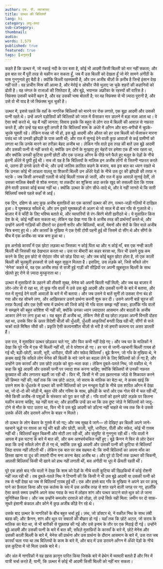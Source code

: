 ```yaml
---
author: एच. पी. लवक्राफ़्ट
title: उल्थर की बिल्लियाँ
lang: hi
category: लघु-कथा
sub-category:
thumbnail:
audio:
words: 1,579
published: true
featured: true
tags: [अनुवाद]
---
```


कहते हैं कि उल्थर में, जो स्काई नदी के पार बसा है, कोई भी आदमी किसी बिल्ली को मार नहीं सकता; और इस बात पर मैं पूरी तरह से यक़ीन कर सकता हूँ, जब मैं उस बिल्ली को देखता हूँ जो मेरे सामने अंगीठी के पास गुनगुनाते हुए बैठी है। क्योंकि बिल्ली रहस्यमयी है, और उन अजीब चीज़ों के क़रीब है जिन्हें इंसान देख नहीं पाते। वह प्राचीन मिस्र की आत्मा है, और मेरोई व ओफीर जैसे भुलाए जा चुके शहरों की कहानियों को ढोती है। वह जंगल के राजाओं की रिश्तेदार है, और बूढ़े, भयानक अफ़्रीका के रहस्यों की वारिस है। स्फ़िंक्स उसकी चचेरी बहन है, और वह उसकी भाषा बोलती है; पर वह स्फ़िंक्स से भी ज़्यादा पुरानी है, और उसे वो भी याद है जो स्फ़िंक्स भूल चुकी है।

उल्थर में, इससे पहले कि वहाँ के नागरिक बिल्लियों को मारने पर रोक लगाते, एक बूढ़ा आदमी और उसकी पत्नी रहते थे। उन्हें अपने पड़ोसियों की बिल्लियों को जाल में फँसाकर मार डालने में बड़ा मज़ा आता था। वे ऐसा क्यों करते थे, यह मैं नहीं जानता; सिवाय इसके कि बहुत से लोग रात में बिल्ली की आवाज़ से नफ़रत करते हैं, और उन्हें यह बात बुरी लगती है कि बिल्लियाँ शाम के अंधेरे में आँगन और बाग़-बगीचों में चुपके-चुपके घूमती रहें। लेकिन वजह जो भी हो, इस बूढ़े आदमी और औरत को हर उस बिल्ली को फँसाकर मारना पसंद था जो उनकी झोंपड़ी के पास आती थी; और रात में सुनाई देने वाली कुछ आवाज़ों से कई ग्रामीणों को लगता था कि उनके मारने का तरीक़ा बेहद अजीब था। लेकिन गाँव वाले इस तरह की बातें उस बूढ़े आदमी और उसकी पत्नी से नहीं करते थे; क्योंकि उन दोनों के मुरझाए हुए चेहरों पर हमेशा एक ही भाव रहता था, और क्योंकि उनकी कुटिया इतनी छोटी और एक उजाड़ आँगन के पीछे घने फैले हुए बलूत के पेड़ों के नीचे इतनी अँधेरे में छुपी हुई थी। सच तो यह है कि बिल्लियों के मालिक इन अजीब लोगों से जितनी नफ़रत करते थे, उतना ही उनसे डरते भी थे; और उन्हें जालिम क़ातिल कहने के बजाय, बस इस बात का ध्यान रखते थे कि उनका कोई भी लाडला पालतू या शिकारी बिल्ली उन अँधेरे पेड़ों के नीचे उस दूर की झोंपड़ी की तरफ़ न भटके। जब किसी अनचाही ग़लती से कोई बिल्ली ग़ायब हो जाती, और रात में कुछ आवाज़ें सुनाई देतीं, तो उसका मालिक बेबसी से शोक मनाता; या तकदीर का शुक्रिया अदा करके खुद को तसल्ली देता कि ग़ायब होने वाली उसका कोई बच्चा नहीं था। क्योंकि उल्थर के लोग सीधे-सादे थे, और वे नहीं जानते थे कि सारी बिल्लियाँ सबसे पहले कहाँ से आईं।

एक दिन, दक्षिण से आए कुछ अजीब मुसाफ़िरों का एक कारवाँ उल्थर की तंग, पत्थर-जड़ी गलियों में दाख़िल हुआ। वे घुमक्कड़ साँवले थे, और उन दूसरे घुमक्कड़ों से अलग थे जो साल में दो बार गाँव से गुज़रते थे। बाज़ार में वे चाँदी के लिए भविष्य बताते थे, और व्यापारियों से रंग-बिरंगे मोती ख़रीदते थे। ये मुसाफ़िर किस देश के थे, कोई नहीं बता सकता था; लेकिन यह देखा गया कि वे अजीब तरह की प्रार्थनाएँ करते थे, और उन्होंने अपनी गाड़ियों की दीवारों पर इंसानी शरीर और बिल्लियों, बाज़ों, मेमनों और शेरों के सिर वाले अजीब चित्र बनाए हुए थे। और कारवाँ के मुखिया ने एक ऐसी टोपी पहनी हुई थी जिसमें दो सींग थे और सींगों के बीच में एक अजीब-सा चक्र बना हुआ था।

इस अनोखे कारवाँ में एक छोटा लड़का था जिसका न कोई पिता था और न कोई माँ, बस एक नन्ही काली बिल्ली थी जिसकी वह देखभाल करता था। उस पर बीमारी का कहर बरसा था, फिर भी उसने दुख कम करने के लिए इस छोटे से रोएंदार जीव को छोड़ दिया था; और जब कोई बहुत छोटा होता है, तो एक काली बिल्ली की चुलबुली हरकतों से उसे बहुत सुकून मिलता है। इसलिए, उस लड़के को, जिसे साँवले लोग 'मेनेस' कहते थे, वह एक अजीब तरह से सजी हुई गाड़ी की सीढ़ियों पर अपनी ख़ूबसूरत बिल्ली के साथ खेलते हुए रोने से ज़्यादा मुस्कुराता था।

उल्थर में मुसाफ़िरों के ठहरने की तीसरी सुबह, मेनेस को अपनी बिल्ली नहीं मिली; और जब वह बाज़ार में ज़ोर-ज़ोर से रो रहा था, तो कुछ गाँव वालों ने उसे उस बूढ़े आदमी और उसकी पत्नी के बारे में बताया, और रात में सुनाई देने वाली आवाज़ों के बारे में भी बताया। और जब उसने ये बातें सुनीं तो उसका रोना बंद हो गया और वह सोचने लगा, और आख़िरकार उसने प्रार्थना करनी शुरू कर दी। उसने अपनी बाहें सूरज की तरफ़ फैलाईं और एक ऐसी भाषा में प्रार्थना की जिसे कोई भी गाँव वाला समझ नहीं सका; हालाँकि गाँव वालों ने समझने की बहुत कोशिश भी नहीं की, क्योंकि उनका ध्यान ज़्यादातर आसमान और बादलों के अजीब आकार लेने पर लगा हुआ था। यह बहुत ही अजीब था, लेकिन जैसे ही वह छोटा लड़का अपनी विनती दोहरा रहा था, उसके सिर के ऊपर विदेशी चीज़ों की धुँधली, धुँधली आकृतियाँ बनती दिख रही थीं; सींगों से सजे चक्रों वाले मिश्रित जीवों की। प्रकृति ऐसी कल्पनाशील चीज़ों से भरी है जो हमारी कल्पना पर असर डालती हैं।

उस रात, वे मुसाफ़िर उल्थर छोड़कर चले गए, और फिर कभी नहीं देखे गए। और जब घर के मालिकों ने देखा कि पूरे गाँव में एक भी बिल्ली नहीं थी, तो वे परेशान हो गए। हर घर से जानी-पहचानी बिल्ली ग़ायब हो गई थी; बड़ी-छोटी, काली, भूरी, धारीदार, पीली और सफ़ेद बिल्लियाँ। बूढ़े क्रैनन, जो गाँव के मुखिया थे, ने क़सम खाई कि साँवले लोग मेनेस की बिल्ली के मारे जाने का बदला लेने के लिए बिल्लियों को ले गए हैं; और उन्होंने उस कारवाँ और उस छोटे लड़के को बुरा-भला कहा। लेकिन दुबले-पतले निथ, जो वकील थे, ने कहा कि बूढ़े आदमी और उसकी पत्नी पर ज़्यादा शक करना चाहिए; क्योंकि बिल्लियों से उनकी नफ़रत कुख्यात थी और लगातार बढ़ती जा रही थी। फिर भी, किसी ने भी उस ख़तरनाक जोड़े से शिकायत करने की हिम्मत नहीं की; यहाँ तक कि जब छोटे अटल, जो सराय के मालिक का बेटा था, ने क़सम खाई कि उसने शाम के धुँधलके में उल्थर की सभी बिल्लियों को उन मनहूस पेड़ों के नीचे उस शापित आँगन में देखा था, जो दो-दो की जोड़ी में, बहुत धीरे और गरिमा के साथ, झोंपड़ी के चारों ओर एक गोल घेरे में चल रही थीं, जैसे किसी अजीब-से पशुओं के संस्कार को पूरा कर रही हों। गाँव वालों को इतने छोटे लड़के पर कितना यक़ीन करना चाहिए, यह नहीं पता था; और हालाँकि उन्हें डर था कि उस दुष्ट जोड़े ने बिल्लियों को जादू-टोने से मौत के घाट उतारा था, फिर भी वे उस बूढ़े आदमी को डाँटना नहीं चाहते थे जब तक कि वे उससे उसके अँधेरे और डरावने आँगन के बाहर न मिलते।

तो उल्थर के लोग बेकार के ग़ुस्से में सो गए; और जब सुबह वे जागे— तो देखिए! हर बिल्ली अपने जाने-पहचाने चूल्हे पर वापस आ गई थी! बड़ी और छोटी, काली, भूरी, धारीदार, पीली और सफ़ेद, कोई भी ग़ायब नहीं थी। बिल्लियाँ बहुत चिकनी और मोटी लग रही थीं, और संतुष्टि से गुनगुना रही थीं। गाँव वालों ने आपस में इस घटना के बारे में बात की, और कम आश्चर्यचकित नहीं हुए। बूढ़े क्रैनन ने फिर से ज़ोर देकर कहा कि उन्हें साँवले लोग ही ले गए थे, क्योंकि उस बूढ़े आदमी और उसकी पत्नी की कुटिया से बिल्लियाँ ज़िंदा वापस नहीं लौटती थीं। लेकिन एक बात पर सब सहमत थे: कि सभी बिल्लियों का अपना माँस का हिस्सा खाना या दूध की तश्तरी पीना मना करना बेहद अजीब था। और पूरे दो दिनों तक उल्थर की चिकनी, आलसी बिल्लियाँ किसी भी खाने को हाथ नहीं लगाती थीं, बस अंगीठी या धूप में ऊँघती रहती थीं।

पूरे एक हफ़्ते बाद गाँव वालों ने देखा कि शाम को पेड़ों के नीचे वाली कुटिया की खिड़कियों में कोई रोशनी नहीं जल रही थी। तब दुबले-पतले निथ ने टिप्पणी की कि किसी ने भी उस बूढ़े आदमी या उसकी पत्नी को तब से नहीं देखा था जब से बिल्लियाँ ग़ायब हुई थीं। एक और हफ़्ते बाद गाँव के मुखिया ने अपने डर पर क़ाबू पाने का फ़ैसला किया और एक कर्तव्य के रूप में उस अजीब तरह से शांत रहने वाली जगह पर गए, हालाँकि ऐसा करते समय उन्होंने अपने साथ गवाह के रूप में लोहार शांग और पत्थर काटने वाले थुल को ले जाना सुनिश्चित किया। और जब उन्होंने कमज़ोर दरवाज़े को तोड़ा, तो उन्हें सिर्फ़ यही मिला: ज़मीन पर दो साफ़-सुथरे इंसानी कंकाल और कोने में कुछ अजीब कीड़े रेंग रहे थे।

उसके बाद उल्थर के नागरिकों के बीच बहुत चर्चा हुई। ज़थ, जो डॉक्टर थे, ने वकील निथ के साथ लंबी बहस की; और क्रैनन, शांग और थुल पर सवालों की बौछार हो गई। यहाँ तक कि छोटे अटल, जो सराय के मालिक का बेटा था, से भी बारीकी से पूछताछ की गई और उसे इनाम के तौर पर एक मिठाई दी गई। उन्होंने बूढ़े आदमी और उसकी पत्नी के बारे में बात की, साँवले मुसाफ़िरों के कारवाँ के बारे में, छोटे मेनेस और उसकी काली बिल्ली के बारे में, मेनेस की प्रार्थना और उस प्रार्थना के दौरान आसमान के बारे में, उस रात जब कारवाँ चला गया था तब बिल्लियों के काम के बारे में, और बाद में उस डरावने आँगन में अँधेरे पेड़ों के नीचे उस कुटिया में जो मिला उसके बारे में।

और अंत में नागरिकों ने वह ख़ास क़ानून पारित किया जिसके बारे में हेथेग में व्यापारी बताते हैं और निर में यात्री चर्चा करते हैं; यानी, कि उल्थर में कोई भी आदमी किसी बिल्ली को नहीं मार सकता।